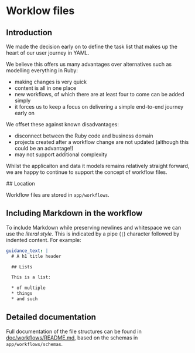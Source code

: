 # Worklow files

## Introduction

We made the decision early on to define the task list that makes up the heart of
our user journey in YAML.

We believe this offers us many advantages over alternatives such as modelling
everything in Ruby:

- making changes is very quick
- content is all in one place
- new workflows, of which there are at least four to come can be added simply
- it forces us to keep a focus on delivering a simple end-to-end journey early
  on

We offset these against known disadvantages:

- disconnect between the Ruby code and business domain
- projects created after a workflow change are not updated (although this could
  be an advantage!)
- may not support additional complexity

Whilst the applicaiton and data it models remains relatively straight forward,
we are happy to continue to support the concept of workflow files.

## Location

Workflow files are stored in `app/workflows`.

## Including Markdown in the workflow

To include Markdown while preserving newlines and whitespace we can use the
_literal style_. This is indicated by a pipe (`|`) character followed by
indented content. For example:

```yaml
guidance_text: |
  # A h1 title header

  ## Lists

  This is a list:

  * of multiple
  * things
  * and such
```

## Detailed documentation

Full documentation of the file structures can be found in
[doc/workflows/README.md](/doc/workflows/README.md), based on the schemas in
`app/workflows/schemas`.
